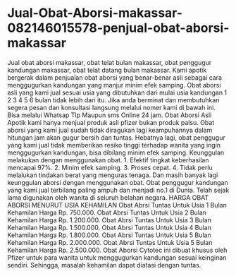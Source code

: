 # Jual-Obat-Aborsi-makassar-082146015578-penjual-obat-aborsi-makassar
Jual obat aborsi makassar, obat telat bulan makassar, obat penggugur kandungan makassar, obat telat datang bulan makassar.  Kami apotik bergerak dalam penjualan obat aborsi yang benar-benar asli sebagai cara menggugurkan kandungan yang manjur minim efek samping.  Obat aborsi asli yang kami jual sesuai usia yang dibutuhkan dari mulai usia kandungan 1 2 3 4 5 6 bulan tidak lebih dari itu.  Jika anda berminat dan membutuhkan segera pesan dan konsultasi langsung melalui nomer kami di bawah ini.  Bisa melalui Whatsap Tlp Maupun sms Online 24 jam.  Obat Aborsi Asli Apotik kami hanya menjual produk asli pfizer bukan produk palsu. Obat aborsi yang kami jual sudah tidak diragukan lagi keampuhannya dalam hitungan jam akan gugur bersih dan tuntas.  Hebatnya lagi, obat penggugur yang kami jual tidak memberikan resiko tinggi terhadap wanita yang ingin menggugurkan kandungan, bisa dibilang minim efek samping.  Keunggulan melakukan dengan menggunakan obat.  1. Efektif tingkat keberhasilan mencapai 97%.  2. Minim efek samping.  3. Proses cepat.  4. Tidak perlu melalukan tindakan berat yang menguras tenaga.  Dan masih banyak lagi keunggulan aborsi dengan menggunakan obat.  Obat penggugur kandungan yang kami jual terbilang paling ampuh dan menjadi no.1 di Dunia. Telah sejak lama digunakan oleh wanita di seluruh belahan negara.  HARGA OBAT ABORSI MENURUT USIA KEHAMILAN  Obat Abrsi Tuntas Untuk Usia 1 Bulan Kehamilan Harga Rp. 750.000.  Obat Abrsi Tuntas Untuk Usia 2 Bulan Kehamilan Harga Rp. 1.200.000.  Obat Abrsi Tuntas Untuk Usia 3 Bulan Kehamilan Harga Rp. 1.500.000.  Obat Abrsi Tuntas Untuk Usia 4 Bulan Kehamilan Harga Rp. 1.800.000.  Obat Abrsi Tuntas Untuk Usia 5 Bulan Kehamilan Harga Rp. 2.000.000.  Obat Abrsi Tuntas Untuk Usia 5 Bulan Kehamilan Harga Rp. 2.500.000.  Obat Aborsi Cytotec ini dibuat khusus oleh Pfizer untuk para wanita untuk menggugurkan kandungan sesuai keinginan sendiri. Sehingga, masalah kehamilan dapat diatasi dengan tuntas.
